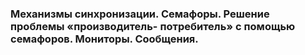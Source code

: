 ### Механизмы синхронизации. Семафоры. Решение проблемы «производитель- потребитель» с помощью семафоров. Мониторы. Сообщения.